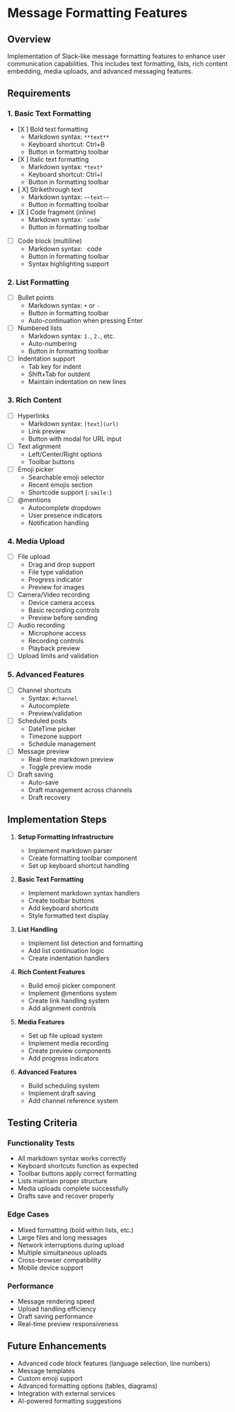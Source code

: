 # Message Formatting Features

## Overview
Implementation of Slack-like message formatting features to enhance user communication capabilities. This includes text formatting, lists, rich content embedding, media uploads, and advanced messaging features.

## Requirements

### 1. Basic Text Formatting
- [X ] Bold text formatting
  - Markdown syntax: `**text**`
  - Keyboard shortcut: Ctrl+B
  - Button in formatting toolbar
- [X ] Italic text formatting
  - Markdown syntax: `*text*`
  - Keyboard shortcut: Ctrl+I
  - Button in formatting toolbar
- [ X] Strikethrough text
  - Markdown syntax: `~~text~~`
  - Button in formatting toolbar
- [X ] Code fragment (inline)
  - Markdown syntax: `` `code` ``
  - Button in formatting toolbar
- [ ] Code block (multiline)
  - Markdown syntax: ``` ```code``` ```
  - Button in formatting toolbar
  - Syntax highlighting support

### 2. List Formatting
- [ ] Bullet points
  - Markdown syntax: `•` or `-`
  - Button in formatting toolbar
  - Auto-continuation when pressing Enter
- [ ] Numbered lists
  - Markdown syntax: `1.`, `2.`, etc.
  - Auto-numbering
  - Button in formatting toolbar
- [ ] Indentation support
  - Tab key for indent
  - Shift+Tab for outdent
  - Maintain indentation on new lines

### 3. Rich Content
- [ ] Hyperlinks
  - Markdown syntax: `[text](url)`
  - Link preview
  - Button with modal for URL input
- [ ] Text alignment
  - Left/Center/Right options
  - Toolbar buttons
- [ ] Emoji picker
  - Searchable emoji selector
  - Recent emojis section
  - Shortcode support (`:smile:`)
- [ ] @mentions
  - Autocomplete dropdown
  - User presence indicators
  - Notification handling

### 4. Media Upload
- [ ] File upload
  - Drag and drop support
  - File type validation
  - Progress indicator
  - Preview for images
- [ ] Camera/Video recording
  - Device camera access
  - Basic recording controls
  - Preview before sending
- [ ] Audio recording
  - Microphone access
  - Recording controls
  - Playback preview
- [ ] Upload limits and validation

### 5. Advanced Features
- [ ] Channel shortcuts
  - Syntax: `#channel`
  - Autocomplete
  - Preview/validation
- [ ] Scheduled posts
  - DateTime picker
  - Timezone support
  - Schedule management
- [ ] Message preview
  - Real-time markdown preview
  - Toggle preview mode
- [ ] Draft saving
  - Auto-save
  - Draft management across channels
  - Draft recovery

## Implementation Steps

1. **Setup Formatting Infrastructure**
   - Implement markdown parser
   - Create formatting toolbar component
   - Set up keyboard shortcut handling

2. **Basic Text Formatting**
   - Implement markdown syntax handlers
   - Create toolbar buttons
   - Add keyboard shortcuts
   - Style formatted text display

3. **List Handling**
   - Implement list detection and formatting
   - Add list continuation logic
   - Create indentation handlers

4. **Rich Content Features**
   - Build emoji picker component
   - Implement @mentions system
   - Create link handling system
   - Add alignment controls

5. **Media Features**
   - Set up file upload system
   - Implement media recording
   - Create preview components
   - Add progress indicators

6. **Advanced Features**
   - Build scheduling system
   - Implement draft saving
   - Add channel reference system

## Testing Criteria

### Functionality Tests
- All markdown syntax works correctly
- Keyboard shortcuts function as expected
- Toolbar buttons apply correct formatting
- Lists maintain proper structure
- Media uploads complete successfully
- Drafts save and recover properly

### Edge Cases
- Mixed formatting (bold within lists, etc.)
- Large files and long messages
- Network interruptions during upload
- Multiple simultaneous uploads
- Cross-browser compatibility
- Mobile device support

### Performance
- Message rendering speed
- Upload handling efficiency
- Draft saving performance
- Real-time preview responsiveness

## Future Enhancements
- Advanced code block features (language selection, line numbers)
- Message templates
- Custom emoji support
- Advanced formatting options (tables, diagrams)
- Integration with external services
- AI-powered formatting suggestions 